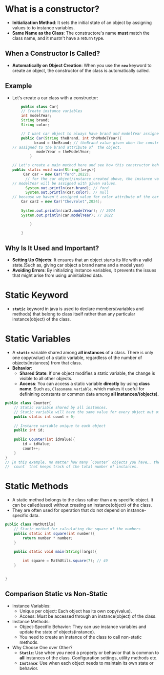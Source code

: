 # What is a constructor? 
* **Initialization Method**: It sets the initial state of an object by assigning values to
to instance variables.
* **Same Name as the Class**: The constructore's name **must** match the class name, and it 
mustn't have a return type. 
## When a Constructor Is Called? 
* **Automatically on Object Creation**: When you use the **`new`** keyword to create an object,
the constructor of the class is automatically called.

## Example
* Let's create a car class with a constructor:
    ```java
        public class Car{
        // Create instance variables
        int modelYear;
        String brand;
        String color;
  
        // I want car object to always have brand and modelYear assigned
        public Car(String theBrand, int theModelYear){
              brand = theBrand; // theBrand value given when the constructor is called, will be 
  // assigned to the brand attribute of  the object.
               modelYear = theModelYear;
            }
  
   // Let's create a main method here and see how this constructor behaves
   public static void main(String[]args){
         Car car = new Car("ford",2022);
          // for the car object/instance created above, the instance variable brand and 
  // modelYear will be assigned with given values.
          System.out.println(car.brand); // ford
          System.out.println(car.color); // null
  // because we haven't assigned value for color attribute of the car object/instance.
        Car car2 = new Car("Chevrolet",2024);
        
        System.out.println(car2.modelYear); // 2024
        System.out.println(car.modelYear); // 2022
  
            } 
  
        }

    ```
  
## Why Is It Used and Important? 
- **Setting Up Objects**: It ensures that an object starts its life with a valid state.(Such as,
giving car object a brand name and a model year)
- **Avoiding Errors**: By initializing instance variables, it prevents the issues that might arise 
from using uninitialized data.

# Static Keyword
- **`static`** keyword in java is used to declare members(variables and methods) that 
belong to class itself rather than any particular instance(object) of the class.

# Static Variables
- A **`static`** variable shared among **all instances** of a class. There is only one copy(value)
of a static variable, regardless of the number of objects(instances) from that class. 
- **Behavior**: 
    * **Shared State**: If one object modifies a static variable, the change is visible to all
  other objects.
    * **Access**: You can access a static variable **directly** by using **class name**. 
  Such as, `Classname.variable`, which makes it useful for definining constants or common data 
  among **all instances/(objects)**. 
  
```java
public class Counter{
    // Static variable shared by all instances.
    // Static variable will have the same value for every object out of this class.
    public static int count = 0;
    
    // Instance variable unique to each object
    public int id;
    
    public Counter(int idValue){
        id = idValue;
        count++;
    }
}
// In this example, no matter how many `Counter` objects you have,, there is just one 
// `count` that keeps track of the total number of instances. 
```

# Static Methods
- A static method belongs to the class rather than any specific object. It can be 
called(used) without creating an instance(object) of the class.
- They are often used for operation that do not depend on instance-specific data.

```java
public class MathUtils{
    // Static method for calculating the square of the numbers
    public static int square(int number){
        return number * number;
    }
    
    public static void main(String[]args){
        
        int square = MathUtils.square(7); // 49
    }
    

}

```

## Comparison Static vs Non-Static
* Instance Variables:
    - Unique per object: Each object has its own copy(value).
    - Access: Must be accessed through an instance(object) of the class.
* Instance Methods:
    - Object-Specific Behavior: They can use instance variables and update the state of 
  objects(instance).
    - You need to create an instance of the class to call non-static methods.
* Why Choose One over Other?
    * **`Static`**: Use when you need a property or behavior that is common to **all** instances
  of the class. Configuration settings, utility methods etc. 
    * **`Instance`**: Use when each object needs to maintain its own state or behavior.













